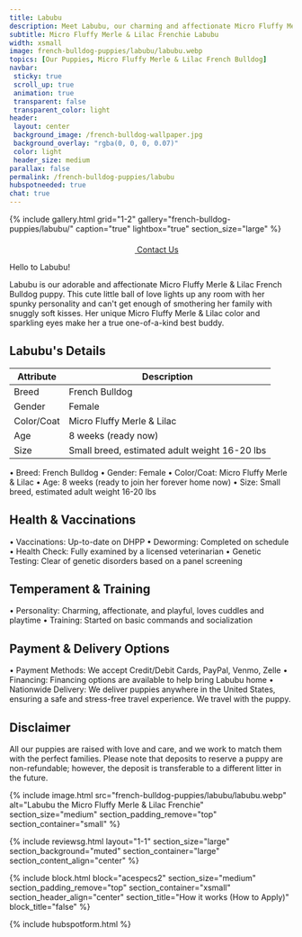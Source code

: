 ```yaml
---
title: Labubu
description: Meet Labubu, our charming and affectionate Micro Fluffy Merle & Lilac French Bulldog puppy.
subtitle: Micro Fluffy Merle & Lilac Frenchie Labubu
width: xsmall
image: french-bulldog-puppies/labubu/labubu.webp
topics: [Our Puppies, Micro Fluffy Merle & Lilac French Bulldog]
navbar:
 sticky: true
 scroll_up: true
 animation: true
 transparent: false
 transparent_color: light
header:
 layout: center
 background_image: /french-bulldog-wallpaper.jpg
 background_overlay: "rgba(0, 0, 0, 0.07)"
 color: light
 header_size: medium
parallax: false
permalink: /french-bulldog-puppies/labubu
hubspotneeded: true
chat: true
---
```


{% include gallery.html
grid="1-2"
gallery="french-bulldog-puppies/labubu/"
caption="true"
lightbox="true"
section_size="large"
%} 

<center><a class="uk-button uk-button-danger uk-border-pill uk-button-xlarge my-border-rounded" href="tel:212-739-0182">
    <span data-uk-icon="phone" class="uk-icon">
        <svg width="20" height="20" viewBox="0 0 20 20" xmlns="http://www.w3.org/2000/svg"></svg>
    </span>
    Contact Us
</a>
</center>

Hello to Labubu!

Labubu is our adorable and affectionate Micro Fluffy Merle & Lilac French Bulldog puppy. This cute little ball of love lights up any room with her spunky personality and can't get enough of smothering her family with snuggly soft kisses. Her unique Micro Fluffy Merle & Lilac color and sparkling eyes make her a true one-of-a-kind best buddy.

## Labubu's Details

| Attribute       | Description                |
| --------------- | -------------------------- |
| Breed           | French Bulldog             |
| Gender          | Female                     |
| Color/Coat      | Micro Fluffy Merle & Lilac |
| Age             | 8 weeks (ready now)        |
| Size            | Small breed, estimated adult weight 16-20 lbs |

  • Breed: French Bulldog
  • Gender: Female
  • Color/Coat: Micro Fluffy Merle & Lilac
  • Age: 8 weeks (ready to join her forever home now)
  • Size: Small breed, estimated adult weight 16-20 lbs

## Health & Vaccinations

  • Vaccinations: Up-to-date on DHPP
  • Deworming: Completed on schedule
  • Health Check: Fully examined by a licensed veterinarian
  • Genetic Testing: Clear of genetic disorders based on a panel screening

## Temperament & Training

  • Personality: Charming, affectionate, and playful, loves cuddles and playtime
  • Training: Started on basic commands and socialization

## Payment & Delivery Options

  • Payment Methods: We accept Credit/Debit Cards, PayPal, Venmo, Zelle
  • Financing: Financing options are available to help bring Labubu home
  • Nationwide Delivery: We deliver puppies anywhere in the United States, ensuring a safe and stress-free travel experience. We travel with the puppy.

## Disclaimer

All our puppies are raised with love and care, and we work to match them with the perfect families. Please note that deposits to reserve a puppy are non-refundable; however, the deposit is transferable to a different litter in the future.

{% include image.html
src="french-bulldog-puppies/labubu/labubu.webp"
alt="Labubu the Micro Fluffy Merle & Lilac Frenchie"
section_size="medium"
section_padding_remove="top"
section_container="small"
%}

{% include reviewsg.html
layout="1-1"
section_size="large"
section_background="muted"
section_container="large"
section_content_align="center"
%}

{% include block.html
block="acespecs2"
section_size="medium"
section_padding_remove="top"
section_container="xsmall"
section_header_align="center"
section_title="How it works (How to Apply)"
block_title="false"
%}

{% include hubspotform.html %}